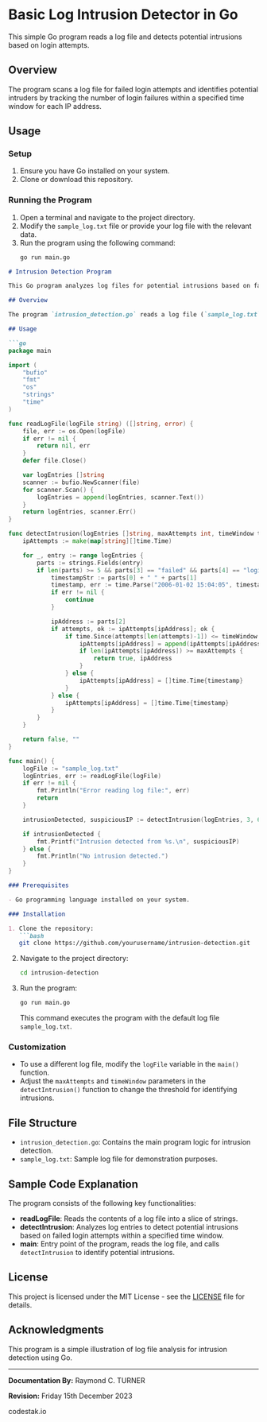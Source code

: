 #  Basic Log Intrusion Detector in Go

This simple Go program reads a log file and detects potential intrusions based on login attempts.

## Overview

The program scans a log file for failed login attempts and identifies potential intruders by tracking the number of login failures within a specified time window for each IP address.

## Usage

### Setup

1. Ensure you have Go installed on your system.
2. Clone or download this repository.

### Running the Program

1. Open a terminal and navigate to the project directory.
2. Modify the `sample_log.txt` file or provide your log file with the relevant data.
3. Run the program using the following command:
   ```bash
   go run main.go


```markdown
# Intrusion Detection Program

This Go program analyzes log files for potential intrusions based on failed login attempts within a specified time window.

## Overview

The program `intrusion_detection.go` reads a log file (`sample_log.txt` by default) containing login attempts and identifies potential intrusions based on failed login attempts from the same IP address within a specified time window.

## Usage

```go
package main

import (
	"bufio"
	"fmt"
	"os"
	"strings"
	"time"
)

func readLogFile(logFile string) ([]string, error) {
	file, err := os.Open(logFile)
	if err != nil {
		return nil, err
	}
	defer file.Close()

	var logEntries []string
	scanner := bufio.NewScanner(file)
	for scanner.Scan() {
		logEntries = append(logEntries, scanner.Text())
	}
	return logEntries, scanner.Err()
}

func detectIntrusion(logEntries []string, maxAttempts int, timeWindow time.Duration) (bool, string) {
	ipAttempts := make(map[string][]time.Time)

	for _, entry := range logEntries {
		parts := strings.Fields(entry)
		if len(parts) >= 5 && parts[3] == "failed" && parts[4] == "login" && parts[5] == "attempt" {
			timestampStr := parts[0] + " " + parts[1]
			timestamp, err := time.Parse("2006-01-02 15:04:05", timestampStr)
			if err != nil {
				continue
			}

			ipAddress := parts[2]
			if attempts, ok := ipAttempts[ipAddress]; ok {
				if time.Since(attempts[len(attempts)-1]) <= timeWindow {
					ipAttempts[ipAddress] = append(ipAttempts[ipAddress], timestamp)
					if len(ipAttempts[ipAddress]) >= maxAttempts {
						return true, ipAddress
					}
				} else {
					ipAttempts[ipAddress] = []time.Time{timestamp}
				}
			} else {
				ipAttempts[ipAddress] = []time.Time{timestamp}
			}
		}
	}

	return false, ""
}

func main() {
	logFile := "sample_log.txt"
	logEntries, err := readLogFile(logFile)
	if err != nil {
		fmt.Println("Error reading log file:", err)
		return
	}

	intrusionDetected, suspiciousIP := detectIntrusion(logEntries, 3, 60*time.Second)

	if intrusionDetected {
		fmt.Printf("Intrusion detected from %s.\n", suspiciousIP)
	} else {
		fmt.Println("No intrusion detected.")
	}
}

```

```markdown
### Prerequisites

- Go programming language installed on your system.

### Installation

1. Clone the repository:
   ```bash
   git clone https://github.com/yourusername/intrusion-detection.git
   ```

2. Navigate to the project directory:
   ```bash
   cd intrusion-detection
   ```

3. Run the program:
   ```bash
   go run main.go
   ```
   This command executes the program with the default log file `sample_log.txt`.

### Customization

- To use a different log file, modify the `logFile` variable in the `main()` function.
- Adjust the `maxAttempts` and `timeWindow` parameters in the `detectIntrusion()` function to change the threshold for identifying intrusions.

## File Structure

- `intrusion_detection.go`: Contains the main program logic for intrusion detection.
- `sample_log.txt`: Sample log file for demonstration purposes.

## Sample Code Explanation

The program consists of the following key functionalities:

- **readLogFile**: Reads the contents of a log file into a slice of strings.
- **detectIntrusion**: Analyzes log entries to detect potential intrusions based on failed login attempts within a specified time window.
- **main**: Entry point of the program, reads the log file, and calls `detectIntrusion` to identify potential intrusions.

## License

This project is licensed under the MIT License - see the [LICENSE](LICENSE) file for details.

## Acknowledgments

This program is a simple illustration of log file analysis for intrusion detection using Go.

---

**Documentation By:** Raymond C. TURNER

**Revision:** Friday 15th December 2023

codestak.io
